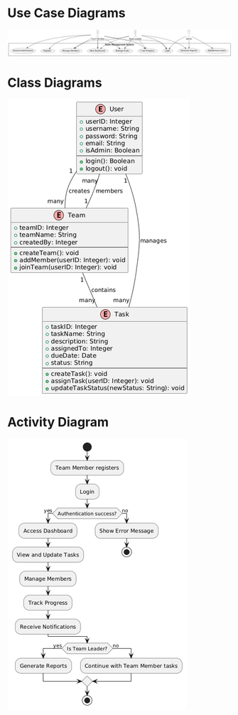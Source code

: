 # Use Case Diagrams

![Use Case Diagram](image.png)

# Class Diagrams

![Class Diagram](Class-Diagram.png)

# Activity Diagram

![Activity Diagram](image-1.png)